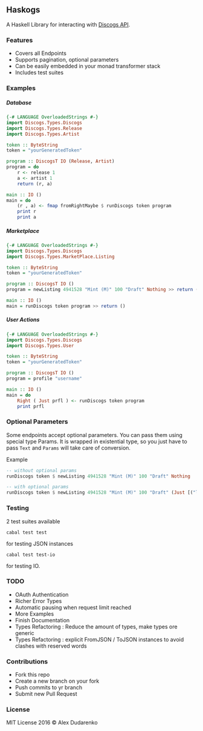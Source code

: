 Haskogs
---

A Haskell Library for interacting with [Discogs API](https://www.discogs.com/developers/).

### Features
+ Covers all Endpoints
+ Supports pagination, optional parameters
+ Can be easily embedded in your monad transformer stack
+ Includes test suites

### Examples

##### Database

```haskell
{-# LANGUAGE OverloadedStrings #-}
import Discogs.Types.Discogs
import Discogs.Types.Release
import Discogs.Types.Artist

token :: ByteString
token = "yourGeneratedToken"

program :: DiscogsT IO (Release, Artist)
program = do
    r <- release 1
    a <- artist 1
    return (r, a)

main :: IO ()
main = do
    (r , a) <- fmap fromRightMaybe $ runDiscogs token program
    print r
    print a

```

##### Marketplace

```haskell  
{-# LANGUAGE OverloadedStrings #-}
import Discogs.Types.Discogs
import Discogs.Types.MarketPlace.Listing

token :: ByteString
token = "yourGeneratedToken"

program :: DiscogsT IO ()
program = newListing 4941528 "Mint (M)" 100 "Draft" Nothing >> return ()

main :: IO ()
main = runDiscogs token program >> return ()

```

##### User Actions

```haskell
{-# LANGUAGE OverloadedStrings #-}
import Discogs.Types.Discogs
import Discogs.Types.User

token :: ByteString
token = "yourGeneratedToken"

program :: DiscogsT IO ()
program = profile "username"

main :: IO ()
main = do
    Right ( Just prfl ) <- runDiscogs token program
    print prfl

```

### Optional Parameters

Some endpoints accept optional parameters.
You can pass them using special type Params.
It is wrapped in existential type, so you just have to pass `Text` and `Params` will take care of conversion.

Example

```haskell
-- without optional params
runDiscogs token $ newListing 4941528 "Mint (M)" 100 "Draft" Nothing

-- with optional params
runDiscogs token $ newListing 4941528 "Mint (M)" 100 "Draft" (Just [("location", "unknown")])

```

### Testing

2 test suites available

`cabal test test`

for testing JSON instances

`cabal test test-io`

for testing IO.

### TODO
+ OAuth Authentication
+ Richer Error Types
+ Automatic pausing when request limit reached
+ More Examples
+ Finish Documentation
+ Types Refactoring : Reduce the amount of types, make types ore generic
+ Types Refactoring : explicit FromJSON / ToJSON instances to avoid clashes with reserved words

### Contributions
+ Fork this repo
+ Create a new branch on your fork
+ Push commits to yr branch
+ Submit new Pull Request


### License
MIT License 2016 © Alex Dudarenko
